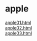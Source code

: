 # apple
<a href="https://yoy-k.github.io/apple/apple01.html">apple01.html</a><br>
<a href="https://yoy-k.github.io/apple/apple02.html">apple02.html</a><br>
<a href="https://yoy-k.github.io/apple/apple03.html">apple03.html</a><br>
